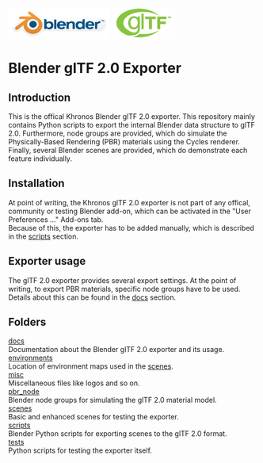
[![Blender](misc/Blender_logo.png)](http://www.blender.org/) [![glTF](misc/glTF_logo.png)](https://www.khronos.org/gltf/)  

Blender glTF 2.0 Exporter
=========================

Introduction
------------
This is the offical Khronos Blender glTF 2.0 exporter. This repository mainly contains Python scripts to export the internal Blender data structure to glTF 2.0. Furthermore, node groups are provided, which do simulate the Physically-Based Rendering (PBR) materials using the Cycles renderer. Finally, several Blender scenes are provided, which do demonstrate each feature individually. 

Installation
------------
At point of writing, the Khronos glTF 2.0 exporter is not part of any offical, community or testing Blender add-on, which can be activated in the "User Preferences ..." Add-ons tab.  
Because of this, the exporter has to be added manually, which is described in the [scripts](scripts/) section.

Exporter usage
--------------
The glTF 2.0 exporter provides several export settings. At the point of writing, to export PBR materials, specific node groups have to be used.
Details about this can be found in the [docs](docs/) section.

Folders
-------

[docs](docs/)  
Documentation about the Blender glTF 2.0 exporter and its usage.  
[environments](environments/)  
Location of environment maps used in the [scenes](scenes/).  
[misc](misc/)  
Miscellaneous files like logos and so on.  
[pbr_node](pbr_node/)  
Blender node groups for simulating the glTF 2.0 material model.  
[scenes](scenes/)  
Basic and enhanced scenes for testing the exporter.  
[scripts](scripts/)  
Blender Python scripts for exporting scenes to the glTF 2.0 format.  
[tests](tests/)  
Python scripts for testing the exporter itself.
